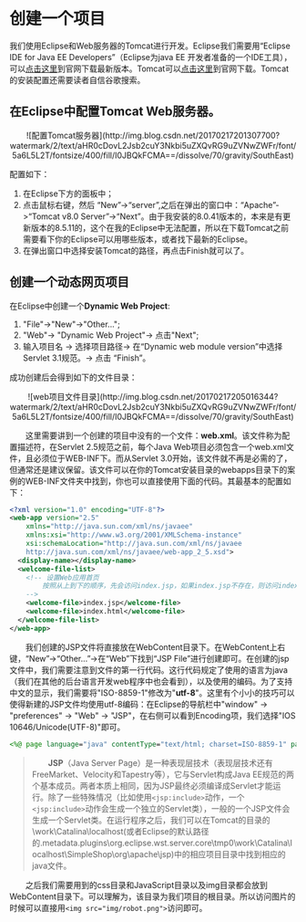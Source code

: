 # 创建一个项目
我们使用Eclipse和Web服务器的Tomcat进行开发。Eclipse我们需要用“Eclipse IDE for Java EE Developers”（Eclipse为java EE 开发者准备的一个IDE工具），可以[点击这里](http://www.eclipse.org/downloads/eclipse-packages/)到官网下载最新版本。Tomcat可以[点击这里](http://tomcat.apache.org/)到官网下载。Tomcat的安装配置还需要读者自信谷歌搜索。

## 在Eclipse中配置Tomcat Web服务器。
<center>![配置Tomcat服务器](http://img.blog.csdn.net/20170217201307700?watermark/2/text/aHR0cDovL2Jsb2cuY3Nkbi5uZXQvRG9uZVNwZWFr/font/5a6L5L2T/fontsize/400/fill/I0JBQkFCMA==/dissolve/70/gravity/SouthEast)</center>

配置如下： 

1. 在Eclipse下方的面板中； 
2. 点击鼠标右键，然后 “New”->“server”,之后在弹出的窗口中：“Apache”->“Tomcat v8.0 Server”->“Next”。由于我安装的8.0.41版本的，本来是有更新版本的8.5.11的，这个在我的Eclipse中无法配置，所以在下载Tomcat之前需要看下你的Eclipse可以用哪些版本，或者找下最新的Eclipse。  
3. 在弹出窗口中选择安装Tomcat的路径，再点击Finish就可以了。
## 创建一个动态网页项目
在Eclipse中创建一个**Dynamic Web Project**:

1. "File"->"New"->"Other...";
2. "Web"-> "Dynamic Web Project"-> 点击"Next";
3. 输入项目名 -> 选择项目路径-> 在“Dynamic web module version”中选择Servlet 3.1规范。-> 点击 “Finish”。

成功创建后会得到如下的文件目录：
<center>![web项目文件目录](http://img.blog.csdn.net/20170217205016344?watermark/2/text/aHR0cDovL2Jsb2cuY3Nkbi5uZXQvRG9uZVNwZWFr/font/5a6L5L2T/fontsize/400/fill/I0JBQkFCMA==/dissolve/70/gravity/SouthEast)</center>

&emsp;&emsp;这里需要讲到一个创建的项目中没有的一个文件：**web.xml**。该文件称为配置描述符，在Servlet 2.5规范之前，每个Java Web项目必须包含一个web.xml文件，且必须位于WEB-INF下。而从Servlet 3.0开始，该文件就不再是必需的了，但通常还是建议保留。该文件可以在你的Tomcat安装目录的webapps目录下的案例的WEB-INF文件夹中找到，你也可以直接使用下面的代码。其最基本的配置如下：
```xml
<?xml version="1.0" encoding="UTF-8"?>
<web-app version="2.5" 
	xmlns="http://java.sun.com/xml/ns/javaee" 
	xmlns:xsi="http://www.w3.org/2001/XMLSchema-instance" 
	xsi:schemaLocation="http://java.sun.com/xml/ns/javaee 
	http://java.sun.com/xml/ns/javaee/web-app_2_5.xsd">
  <display-name></display-name>	
  <welcome-file-list>
    <!-- 设置Web应用首页
        按照从上到下的顺序，先会访问index.jsp，如果index.jsp不存在，则访问index.html。
    -->
    <welcome-file>index.jsp</welcome-file>
    <welcome-file>index.html</welcome-file>
  </welcome-file-list>
</web-app>

```
&emsp;&emsp;我们创建的JSP文件将直接放在WebContent目录下。在WebContent上右键，“New”->“Other...”->在“Web”下找到“JSP File”进行创建即可。在创建的jsp文件中，我们需要注意到文件的第一行代码。这行代码规定了使用的语言为java（我们在其他的后台语言开发web程序中也会看到），以及使用的编码。为了支持中文的显示，我们需要将"ISO-8859-1"修改为"**utf-8**"。这里有个小小的技巧可以使得新建的JSP文件均使用utf-8编码：在Eclipse的导航栏中"window" -> "preferences" -> "Web" -> "JSP"，在右侧可以看到Encoding项，我们选择"IOS 10646/Unicode(UTF-8)"即可。
```jsp
<%@ page language="java" contentType="text/html; charset=ISO-8859-1" pageEncoding="ISO-8859-1"%>
```
> &emsp;&emsp;**JSP**（Java Server Page）是一种表现层技术（表现层技术还有FreeMarket、Velocity和Tapestry等），它与Servlet构成Java EE规范的两个基本成员。两者本质上相同，因为JSP最终必须编译成Servlet才能运行。除了一些特殊情况（比如使用`<jsp:include>`动作，一个`<jsp:include>`动作会生成一个独立的Servlet类），一般的一个JSP文件会生成一个Servlet类。在运行程序之后，我们可以在Tomcat的目录的\work\Catalina\localhost(或者Eclipse的默认路径的.metadata\.plugins\org.eclipse.wst.server.core\tmp0\work\Catalina\localhost\SimpleShop\org\apache\jsp)中的相应项目目录中找到相应的java文件。

&emsp;&emsp;之后我们需要用到的css目录和JavaScript目录以及img目录都会放到WebContent目录下。可以理解为，该目录为我们项目的根目录。所以访问图片的时候可以直接用`<img src="img/robot.png">`访问即可。